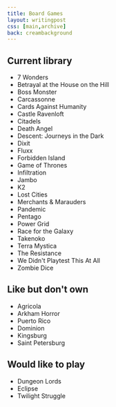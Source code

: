 ```yaml
---
title: Board Games
layout: writingpost
css: [main,archive]
back: creambackground
---
```


## Current library
- 7 Wonders
- Betrayal at the House on the Hill
- Boss Monster
- Carcassonne
- Cards Against Humanity
- Castle Ravenloft
- Citadels
- Death Angel
- Descent: Journeys in the Dark
- Dixit
- Fluxx
- Forbidden Island
- Game of Thrones
- Infiltration
- Jambo
- K2
- Lost Cities
- Merchants & Marauders
- Pandemic
- Pentago
- Power Grid
- Race for the Galaxy
- Takenoko
- Terra Mystica
- The Resistance
- We Didn't Playtest This At All
- Zombie Dice

## Like but don't own
- Agricola
- Arkham Horror
- Puerto Rico
- Dominion
- Kingsburg
- Saint Petersburg

## Would like to play
- Dungeon Lords
- Eclipse
- Twilight Struggle